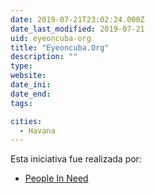 ```yaml
---
date: 2019-07-21T23:02:24.000Z
date_last_modified: 2019-07-21
uid: eyeoncuba-org
title: "Eyeoncuba.Org"
description: ""
type: 
website: 
date_ini: 
date_end: 
tags:

cities: 
  - Havana
---
```


Esta iniciativa fue realizada por:

- [People In Need](/organizaciones/people-in-need)
